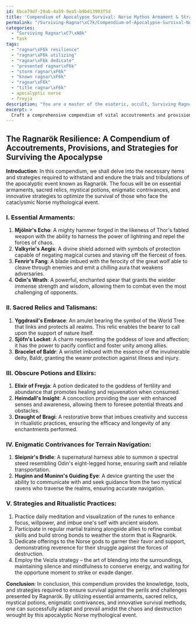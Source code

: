 ```yaml
---
id: 6bce79df-29ab-4a59-9ea5-b9bd13993f5d
title: 'Compendium of Apocalypse Survival: Norse Mythos Armament & Strategies'
permalink: "/Surviving-Ragnar\xC7k/Compendium-of-Apocalypse-Survival-Norse-Mythos-Armament-Strategies/"
categories:
  - "Surviving Ragnar\xC7\xABk"
  - Task
tags:
  - "ragnar\xF6k resilience"
  - "ragnar\xF6k utilizing"
  - "ragnar\xF6k dedicate"
  - "presented ragnar\xF6k"
  - "storm ragnar\xF6k"
  - "known ragnar\xF6k"
  - "ragnar\xF6k"
  - "title ragnar\xF6k"
  - apocalyptic norse
  - freyja
description: "You are a master of the esoteric, occult, Surviving Ragnar\xC7\xABk, you complete tasks to the absolute best of your ability, no matter if you think you were not trained to do the task specifically, you will attempt to do it anyways, since you have performed the tasks you are given with great mastery, accuracy, and deep understanding of what is requested. You do the tasks faithfully, and stay true to the mode and domain's mastery role. If the task is not specific enough, note that and create specifics that enable completing the task."
excerpt: > 
  Craft a comprehensive compendium of vital accoutrements and provisions specifically tailored to withstand the perils and challenges of surviving Ragnar\xF6k, the apocalyptic Norse mythological event. **This should include, but not be limited to**: essential armaments for combating the forces of chaos and destruction, sacred relics and talismans imbued with protective properties, obscure potions and elixirs with mystical restorative powers, and enigmatic contrivances for navigating the treacherous terrains of the post-Ragnar\xF6k world. Additionally, devise ingenious strategies and ritualistic practices to supplement the usage of these items in order to optimize their efficacy and preserve them in the face of adversity.
---
```


## The Ragnarök Resilience: A Compendium of Accoutrements, Provisions, and Strategies for Surviving the Apocalypse

**Introduction**:
In this compendium, we shall delve into the necessary items and strategies required to withstand and endure the trials and tribulations of the apocalyptic event known as Ragnarök. The focus will be on essential armaments, sacred relics, mystical potions, enigmatic contrivances, and innovative strategies to optimize the survival of those who face the cataclysmic Norse mythological event.

### I. **Essential Armaments**:
1. **Mjölnir's Echo**: A mighty hammer forged in the likeness of Thor's fabled weapon with the ability to harness the power of lightning and repel the forces of chaos.
2. **Valkyrie's Aegis**: A divine shield adorned with symbols of protection capable of negating magical curses and staving off the fiercest of foes.
3. **Fenrir's Fang**: A blade imbued with the ferocity of the great wolf able to cleave through enemies and emit a chilling aura that weakens adversaries.
4. **Odin's Wrath**: A powerful, enchanted spear that grants the wielder immense strength and wisdom, allowing them to combat even the most challenging of opponents.

### II. **Sacred Relics and Talismans**:
1. **Yggdrasil's Embrace**: An amulet bearing the symbol of the World Tree that links and protects all realms. This relic enables the bearer to call upon the support of nature itself.
2. **Sjöfn's Locket**: A charm representing the goddess of love and affection; it has the power to pacify conflict and foster unity among allies.
3. **Bracelet of Baldr**: A wristlet imbued with the essence of the invulnerable deity, Baldr, granting the wearer protection against illness and injury.

### III. **Obscure Potions and Elixirs**:
1. **Elixir of Freyja**: A potion dedicated to the goddess of fertility and abundance that promotes healing and rejuvenation when consumed.
2. **Heimdall's Insight**: A concoction providing the user with enhanced senses and awareness, allowing them to foresee potential threats and obstacles.
3. **Draught of Bragi**: A restorative brew that imbues creativity and success in ritualistic practices, ensuring the efficacy and longevity of any enchantments performed.

### IV. **Enigmatic Contrivances for Terrain Navigation**:
1. **Sleipnir's Bridle**: A supernatural harness able to summon a spectral steed resembling Odin's eight-legged horse, ensuring swift and reliable transportation.
2. **Huginn and Muninn's Guiding Eye**: A device granting the user the ability to communicate with and seek guidance from the two mystical ravens who traverse the realms, ensuring accurate navigation.

### V. **Strategies and Ritualistic Practices**:
1. Practice daily meditation and visualization of the runes to enhance focus, willpower, and imbue one's self with ancient wisdom.
2. Participate in regular martial training alongside allies to refine combat skills and build strong bonds to weather the storm that is Ragnarök.
3. Dedicate offerings to the Norse gods to garner their favor and support, demonstrating reverence for their struggle against the forces of destruction.
4. Employ the Veizla strategy – the art of blending into the surroundings, maintaining silence and mindfulness to conserve energy, and waiting for the opportune moment to strike or evade danger.

**Conclusion**:
In conclusion, this compendium provides the knowledge, tools, and strategies required to ensure survival against the perils and challenges presented by Ragnarök. By utilizing essential armaments, sacred relics, mystical potions, enigmatic contrivances, and innovative survival methods, one can successfully adapt and prevail amidst the chaos and destruction wrought by this apocalyptic Norse mythological event.

